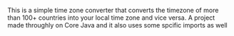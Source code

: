 This is a simple time zone converter that converts the timezone of more than 100+ countries into your local time zone and vice versa. A project made throughly on Core Java and it also uses some spcific imports as well 
